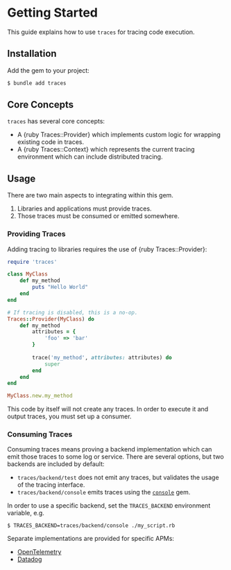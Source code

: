 # Getting Started

This guide explains how to use `traces` for tracing code execution.

## Installation

Add the gem to your project:

~~~ bash
$ bundle add traces
~~~

## Core Concepts

`traces` has several core concepts:

- A {ruby Traces::Provider} which implements custom logic for wrapping existing code in traces.
- A {ruby Traces::Context} which represents the current tracing environment which can include distributed tracing.

## Usage

There are two main aspects to integrating within this gem.

1. Libraries and applications must provide traces.
2. Those traces must be consumed or emitted somewhere.

### Providing Traces

Adding tracing to libraries requires the use of {ruby Traces::Provider}:

~~~ ruby
require 'traces'

class MyClass
	def my_method
		puts "Hello World"
	end
end

# If tracing is disabled, this is a no-op.
Traces::Provider(MyClass) do
	def my_method
		attributes = {
			'foo' => 'bar'
		}
		
		trace('my_method', attributes: attributes) do
			super
		end
	end
end

MyClass.new.my_method
~~~

This code by itself will not create any traces. In order to execute it and output traces, you must set up a consumer.

### Consuming Traces

Consuming traces means proving a backend implementation which can emit those traces to some log or service. There are several options, but two backends are included by default:

- `traces/backend/test` does not emit any traces, but validates the usage of the tracing interface.
- `traces/backend/console` emits traces using the [`console`](https://github.com/socketry/console) gem.

In order to use a specific backend, set the `TRACES_BACKEND` environment variable, e.g.

~~~ shell
$ TRACES_BACKEND=traces/backend/console ./my_script.rb
~~~

Separate implementations are provided for specific APMs:

- [OpenTelemetry](https://github.com/socketry/traces-backend-open_telemetry)
- [Datadog](https://github.com/socketry/traces-backend-datadog)
